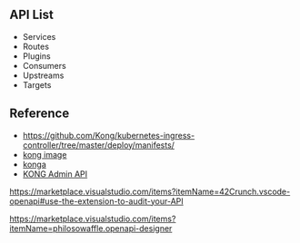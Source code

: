 
## API List

- Services
- Routes
- Plugins
- Consumers
- Upstreams
- Targets



## Reference
- https://github.com/Kong/kubernetes-ingress-controller/tree/master/deploy/manifests/
- [kong image](https://hub.docker.com/_/kong)
- [konga](https://github.com/pantsel/konga#running-konga)
- [KONG Admin API](https://docs.konghq.com/2.1.x/admin-api/#consumer-object)

https://marketplace.visualstudio.com/items?itemName=42Crunch.vscode-openapi#use-the-extension-to-audit-your-API

https://marketplace.visualstudio.com/items?itemName=philosowaffle.openapi-designer